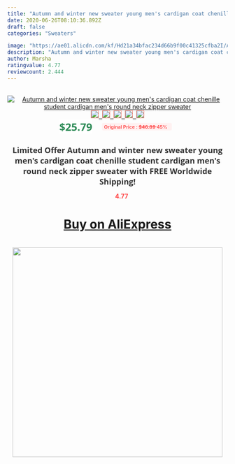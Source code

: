 ```yaml
---
title: "Autumn and winter new sweater young men's cardigan coat chenille student cardigan men's round neck zipper sweater"
date: 2020-06-26T08:10:36.892Z
draft: false
categories: "Sweaters"

image: "https://ae01.alicdn.com/kf/Hd21a34bfac234d66b9f00c41325cfba2I/Autumn-and-winter-new-sweater-young-men-s-cardigan-coat-chenille-student-cardigan-men-s-round.jpg"
description: "Autumn and winter new sweater young men's cardigan coat chenille student cardigan men's round neck zipper sweater"
author: Marsha
ratingvalue: 4.77
reviewcount: 2.444
---
```

<br>
<div style="text-align: center;">
<a href="https://s.click.aliexpress.com/e/_9urWYV" target="_blank" rel="nofollow noopener noreferrer"><img alt="Autumn and winter new sweater young men's cardigan coat chenille student cardigan men's round neck zipper sweater" class="magnifier-image" src="https://ae01.alicdn.com/kf/Hd21a34bfac234d66b9f00c41325cfba2I/Autumn-and-winter-new-sweater-young-men-s-cardigan-coat-chenille-student-cardigan-men-s-round.jpg_640x640.jpg">
<br>
<img style="border:1px solid salmon" src="https://ae01.alicdn.com/kf/Hd21a34bfac234d66b9f00c41325cfba2I/Autumn-and-winter-new-sweater-young-men-s-cardigan-coat-chenille-student-cardigan-men-s-round.jpg_120x120.jpg">&nbsp;&nbsp;<img style="border:1px solid salmon" src="https://ae01.alicdn.com/kf/Hc2cb0101b5c5429e84c6bbd32d15b70fo/Autumn-and-winter-new-sweater-young-men-s-cardigan-coat-chenille-student-cardigan-men-s-round.jpg_120x120.jpg">&nbsp;&nbsp;<img style="border:1px solid salmon" src="https://ae01.alicdn.com/kf/H9b07b194a11946d5bec22160bfdbf65d7/Autumn-and-winter-new-sweater-young-men-s-cardigan-coat-chenille-student-cardigan-men-s-round.jpg_120x120.jpg">&nbsp;&nbsp;<img style="border:1px solid salmon" src="https://ae01.alicdn.com/kf/Hb2fbb5b81a944e809f0c6583262c7d35x/Autumn-and-winter-new-sweater-young-men-s-cardigan-coat-chenille-student-cardigan-men-s-round.jpg_120x120.jpg">&nbsp;&nbsp;<img style="border:1px solid salmon" src="https://ae01.alicdn.com/kf/Hf8bec646e6054448a9a0191584618ab73/Autumn-and-winter-new-sweater-young-men-s-cardigan-coat-chenille-student-cardigan-men-s-round.jpg_120x120.jpg"></a></div><br0>
<div style="text-align: center;"><span style="background-color: white; border: 0px; box-sizing: border-box; color: seagreen; display: inline-block; font-family: &quot;open sans&quot; , &quot;arial&quot; , &quot;helvetica&quot; , sans-serif , &quot;heiti&quot;; font-size: 24px; font-stretch: inherit; font-weight: 700; line-height: inherit; margin: 0px 10px 0px 0px; padding: 0px; vertical-align: middle;">$25.79 </span>
<span style="background: rgb(255 , 241 , 241); border-radius: 3px; border: 0px; box-sizing: border-box; color: #ff4747; display: inline-block; font-family: inherit; font-size: 12px; font-stretch: inherit; font-style: inherit; font-variant: inherit; font-weight: 600; line-height: inherit; margin: 0px; padding: 2px 5px; transform: scale(0.9); vertical-align: middle;">Original Price : <b style="text-decoration: line-through;">$46.89 </b> 45%&nbsp;&nbsp;</span></div>
<h1 style="color: #333333; display: inline-block; font-family: &quot;open sans&quot; , &quot;arial&quot; , &quot;helvetica&quot; , sans-serif , &quot;heiti&quot;; font-size: 18px; font-stretch: inherit; font-weight: 700; text-align: center;">Limited Offer Autumn and winter new sweater young men's cardigan coat chenille student cardigan men's round neck zipper sweater with FREE Worldwide Shipping!</h1>
<div style="color: #ff4747; text-align: center;">
<img src="https://4.bp.blogspot.com/-M0ZcTcb-5uY/XleCXlxnR4I/AAAAAAAAAEc/OrjgMkXV1oMQFaCRZj5HQwOCBcu3w1FegCPcBGAYYCw/s1600/star.png" style="height: 15px;">&nbsp;<b>4.77</b></div>
<div class="button_cont" align="center"><a class="buynow_a" href="https://s.click.aliexpress.com/e/_9urWYV" target="_blank" rel="nofollow noopener noreferrer"><H1>Buy on AliExpress</H1></a></div><br>
<div class="separator" style="clear: both; text-align: center;">
<img src="https://lh3.googleusercontent.com/-pTy5HemUv9M/XlePHvY0dAI/AAAAAAAAAE4/0nX5iRUoIWY8eMW9Dpxeirr157OZliDIgCLcBGAsYHQ/s1600/badge.gif" width="480">
</div>
